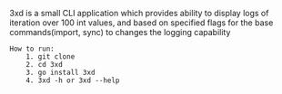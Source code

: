 3xd is a small CLI application which provides ability 
to display logs of iteration over 100 int values, 
and based on specified flags for the base commands(import, sync) to changes the logging
capability


```
How to run:
    1. git clone 
    2. cd 3xd
    3. go install 3xd
    4. 3xd -h or 3xd --help
```
